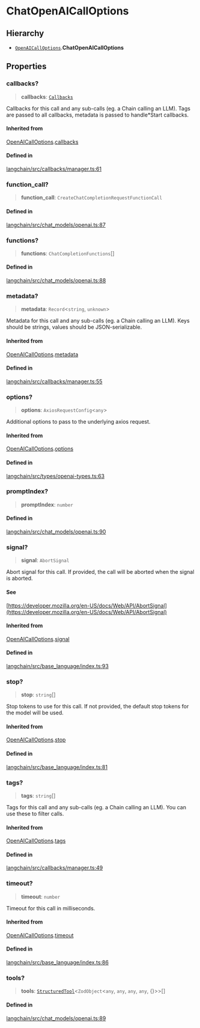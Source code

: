 ChatOpenAICallOptions
=====================

Hierarchy[​](#hierarchy "Direct link to Hierarchy")
---------------------------------------------------

*   [`OpenAICallOptions`](/docs/api/llms_openai/interfaces/OpenAICallOptions).**ChatOpenAICallOptions**

Properties[​](#properties "Direct link to Properties")
------------------------------------------------------

### callbacks?[​](#callbacks "Direct link to callbacks?")

> **callbacks**: [`Callbacks`](/docs/api/callbacks/types/Callbacks)

Callbacks for this call and any sub-calls (eg. a Chain calling an LLM). Tags are passed to all callbacks, metadata is passed to handle\*Start callbacks.

#### Inherited from[​](#inherited-from "Direct link to Inherited from")

[OpenAICallOptions](/docs/api/llms_openai/interfaces/OpenAICallOptions).[callbacks](/docs/api/llms_openai/interfaces/OpenAICallOptions#callbacks)

#### Defined in[​](#defined-in "Direct link to Defined in")

[langchain/src/callbacks/manager.ts:61](https://github.com/hwchase17/langchainjs/blob/46e1734/langchain/src/callbacks/manager.ts#L61)

### function\_call?[​](#function_call "Direct link to function_call?")

> **function\_call**: `CreateChatCompletionRequestFunctionCall`

#### Defined in[​](#defined-in-1 "Direct link to Defined in")

[langchain/src/chat\_models/openai.ts:87](https://github.com/hwchase17/langchainjs/blob/46e1734/langchain/src/chat_models/openai.ts#L87)

### functions?[​](#functions "Direct link to functions?")

> **functions**: `ChatCompletionFunctions`\[\]

#### Defined in[​](#defined-in-2 "Direct link to Defined in")

[langchain/src/chat\_models/openai.ts:88](https://github.com/hwchase17/langchainjs/blob/46e1734/langchain/src/chat_models/openai.ts#L88)

### metadata?[​](#metadata "Direct link to metadata?")

> **metadata**: `Record`<`string`, `unknown`\>

Metadata for this call and any sub-calls (eg. a Chain calling an LLM). Keys should be strings, values should be JSON-serializable.

#### Inherited from[​](#inherited-from-1 "Direct link to Inherited from")

[OpenAICallOptions](/docs/api/llms_openai/interfaces/OpenAICallOptions).[metadata](/docs/api/llms_openai/interfaces/OpenAICallOptions#metadata)

#### Defined in[​](#defined-in-3 "Direct link to Defined in")

[langchain/src/callbacks/manager.ts:55](https://github.com/hwchase17/langchainjs/blob/46e1734/langchain/src/callbacks/manager.ts#L55)

### options?[​](#options "Direct link to options?")

> **options**: `AxiosRequestConfig`<`any`\>

Additional options to pass to the underlying axios request.

#### Inherited from[​](#inherited-from-2 "Direct link to Inherited from")

[OpenAICallOptions](/docs/api/llms_openai/interfaces/OpenAICallOptions).[options](/docs/api/llms_openai/interfaces/OpenAICallOptions#options)

#### Defined in[​](#defined-in-4 "Direct link to Defined in")

[langchain/src/types/openai-types.ts:63](https://github.com/hwchase17/langchainjs/blob/46e1734/langchain/src/types/openai-types.ts#L63)

### promptIndex?[​](#promptindex "Direct link to promptIndex?")

> **promptIndex**: `number`

#### Defined in[​](#defined-in-5 "Direct link to Defined in")

[langchain/src/chat\_models/openai.ts:90](https://github.com/hwchase17/langchainjs/blob/46e1734/langchain/src/chat_models/openai.ts#L90)

### signal?[​](#signal "Direct link to signal?")

> **signal**: `AbortSignal`

Abort signal for this call. If provided, the call will be aborted when the signal is aborted.

#### See[​](#see "Direct link to See")

[https://developer.mozilla.org/en-US/docs/Web/API/AbortSignal](https://developer.mozilla.org/en-US/docs/Web/API/AbortSignal)

#### Inherited from[​](#inherited-from-3 "Direct link to Inherited from")

[OpenAICallOptions](/docs/api/llms_openai/interfaces/OpenAICallOptions).[signal](/docs/api/llms_openai/interfaces/OpenAICallOptions#signal)

#### Defined in[​](#defined-in-6 "Direct link to Defined in")

[langchain/src/base\_language/index.ts:93](https://github.com/hwchase17/langchainjs/blob/46e1734/langchain/src/base_language/index.ts#L93)

### stop?[​](#stop "Direct link to stop?")

> **stop**: `string`\[\]

Stop tokens to use for this call. If not provided, the default stop tokens for the model will be used.

#### Inherited from[​](#inherited-from-4 "Direct link to Inherited from")

[OpenAICallOptions](/docs/api/llms_openai/interfaces/OpenAICallOptions).[stop](/docs/api/llms_openai/interfaces/OpenAICallOptions#stop)

#### Defined in[​](#defined-in-7 "Direct link to Defined in")

[langchain/src/base\_language/index.ts:81](https://github.com/hwchase17/langchainjs/blob/46e1734/langchain/src/base_language/index.ts#L81)

### tags?[​](#tags "Direct link to tags?")

> **tags**: `string`\[\]

Tags for this call and any sub-calls (eg. a Chain calling an LLM). You can use these to filter calls.

#### Inherited from[​](#inherited-from-5 "Direct link to Inherited from")

[OpenAICallOptions](/docs/api/llms_openai/interfaces/OpenAICallOptions).[tags](/docs/api/llms_openai/interfaces/OpenAICallOptions#tags)

#### Defined in[​](#defined-in-8 "Direct link to Defined in")

[langchain/src/callbacks/manager.ts:49](https://github.com/hwchase17/langchainjs/blob/46e1734/langchain/src/callbacks/manager.ts#L49)

### timeout?[​](#timeout "Direct link to timeout?")

> **timeout**: `number`

Timeout for this call in milliseconds.

#### Inherited from[​](#inherited-from-6 "Direct link to Inherited from")

[OpenAICallOptions](/docs/api/llms_openai/interfaces/OpenAICallOptions).[timeout](/docs/api/llms_openai/interfaces/OpenAICallOptions#timeout)

#### Defined in[​](#defined-in-9 "Direct link to Defined in")

[langchain/src/base\_language/index.ts:86](https://github.com/hwchase17/langchainjs/blob/46e1734/langchain/src/base_language/index.ts#L86)

### tools?[​](#tools "Direct link to tools?")

> **tools**: [`StructuredTool`](/docs/api/tools/classes/StructuredTool)<`ZodObject`<`any`, `any`, `any`, `any`, {}\>\>\[\]

#### Defined in[​](#defined-in-10 "Direct link to Defined in")

[langchain/src/chat\_models/openai.ts:89](https://github.com/hwchase17/langchainjs/blob/46e1734/langchain/src/chat_models/openai.ts#L89)
